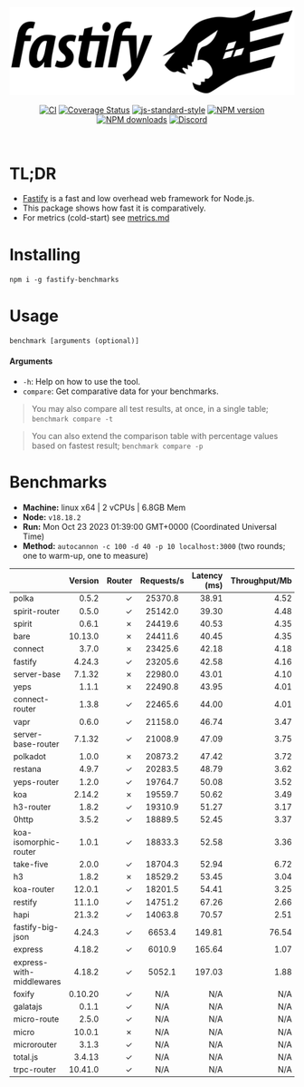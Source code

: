 <div align="center">
  <img src="https://github.com/fastify/graphics/raw/HEAD/fastify-landscape-outlined.svg" width="650" height="auto"/>
</div>

<div align="center">

[![CI](https://github.com/fastify/fastify/workflows/ci/badge.svg)](https://github.com/fastify/fastify/actions/workflows/ci.yml)
[![Coverage Status](https://coveralls.io/repos/github/fastify/fastify/badge.svg?branch=master)](https://coveralls.io/github/fastify/fastify?branch=master)
[![js-standard-style](https://img.shields.io/badge/code%20style-standard-brightgreen.svg?style=flat)](http://standardjs.com/)
[![NPM version](https://img.shields.io/npm/v/fastify.svg?style=flat)](https://www.npmjs.com/package/fastify)
[![NPM downloads](https://img.shields.io/npm/dm/fastify.svg?style=flat)](https://www.npmjs.com/package/fastify) [![Discord](https://img.shields.io/discord/725613461949906985)](https://discord.gg/fastify)

</div>
<br />

# TL;DR

* [Fastify](https://github.com/fastify/fastify) is a fast and low overhead web framework for Node.js.
* This package shows how fast it is comparatively.
* For metrics (cold-start) see [metrics.md](./METRICS.md)

# Installing

```
npm i -g fastify-benchmarks
```

# Usage

```
benchmark [arguments (optional)]
```

#### Arguments

* `-h`: Help on how to use the tool.
* `compare`: Get comparative data for your benchmarks.

> You may also compare all test results, at once, in a single table; `benchmark compare -t`

> You can also extend the comparison table with percentage values based on fastest result; `benchmark compare -p`
# Benchmarks

* __Machine:__ linux x64 | 2 vCPUs | 6.8GB Mem
* __Node:__ `v18.18.2`
* __Run:__ Mon Oct 23 2023 01:39:00 GMT+0000 (Coordinated Universal Time)
* __Method:__ `autocannon -c 100 -d 40 -p 10 localhost:3000` (two rounds; one to warm-up, one to measure)

|                          | Version | Router | Requests/s | Latency (ms) | Throughput/Mb |
| :--                      | --:     | --:    | :-:        | --:          | --:           |
| polka                    | 0.5.2   | ✓      | 25370.8    | 38.91        | 4.52          |
| spirit-router            | 0.5.0   | ✓      | 25142.0    | 39.30        | 4.48          |
| spirit                   | 0.6.1   | ✗      | 24419.6    | 40.53        | 4.35          |
| bare                     | 10.13.0 | ✗      | 24411.6    | 40.45        | 4.35          |
| connect                  | 3.7.0   | ✗      | 23425.6    | 42.18        | 4.18          |
| fastify                  | 4.24.3  | ✓      | 23205.6    | 42.58        | 4.16          |
| server-base              | 7.1.32  | ✗      | 22980.0    | 43.01        | 4.10          |
| yeps                     | 1.1.1   | ✗      | 22490.8    | 43.95        | 4.01          |
| connect-router           | 1.3.8   | ✓      | 22465.6    | 44.00        | 4.01          |
| vapr                     | 0.6.0   | ✓      | 21158.0    | 46.74        | 3.47          |
| server-base-router       | 7.1.32  | ✓      | 21008.9    | 47.09        | 3.75          |
| polkadot                 | 1.0.0   | ✗      | 20873.2    | 47.42        | 3.72          |
| restana                  | 4.9.7   | ✓      | 20283.5    | 48.79        | 3.62          |
| yeps-router              | 1.2.0   | ✓      | 19764.7    | 50.08        | 3.52          |
| koa                      | 2.14.2  | ✗      | 19559.7    | 50.62        | 3.49          |
| h3-router                | 1.8.2   | ✓      | 19310.9    | 51.27        | 3.17          |
| 0http                    | 3.5.2   | ✓      | 18889.5    | 52.45        | 3.37          |
| koa-isomorphic-router    | 1.0.1   | ✓      | 18833.3    | 52.58        | 3.36          |
| take-five                | 2.0.0   | ✓      | 18704.3    | 52.94        | 6.72          |
| h3                       | 1.8.2   | ✗      | 18529.2    | 53.45        | 3.04          |
| koa-router               | 12.0.1  | ✓      | 18201.5    | 54.41        | 3.25          |
| restify                  | 11.1.0  | ✓      | 14751.2    | 67.26        | 2.66          |
| hapi                     | 21.3.2  | ✓      | 14063.8    | 70.57        | 2.51          |
| fastify-big-json         | 4.24.3  | ✓      | 6653.4     | 149.81       | 76.54         |
| express                  | 4.18.2  | ✓      | 6010.9     | 165.64       | 1.07          |
| express-with-middlewares | 4.18.2  | ✓      | 5052.1     | 197.03       | 1.88          |
| foxify                   | 0.10.20 | ✓      | N/A        | N/A          | N/A           |
| galatajs                 | 0.1.1   | ✓      | N/A        | N/A          | N/A           |
| micro-route              | 2.5.0   | ✓      | N/A        | N/A          | N/A           |
| micro                    | 10.0.1  | ✗      | N/A        | N/A          | N/A           |
| microrouter              | 3.1.3   | ✓      | N/A        | N/A          | N/A           |
| total.js                 | 3.4.13  | ✓      | N/A        | N/A          | N/A           |
| trpc-router              | 10.41.0 | ✓      | N/A        | N/A          | N/A           |
